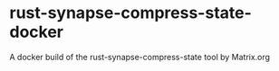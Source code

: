 # rust-synapse-compress-state-docker
A docker build of the rust-synapse-compress-state tool by Matrix.org
